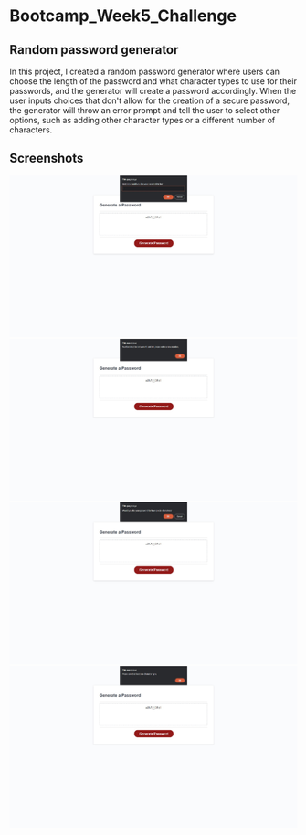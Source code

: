 # Bootcamp_Week5_Challenge

## Random password generator

In this project, I created a random password generator where users can choose the length of the password and what character types to use for their passwords, and the generator will create a password accordingly.
When the user inputs choices that don't allow for the creation of a secure password, the generator will throw an error prompt and tell the user to select other options, such as adding other character types or a different number of characters.

## Screenshots

![Random password generator](assets/Screenshot_1.jpg)
![Random password generator](assets/Screenshot_2.jpg)
![Random password generator](assets/Screenshot_3.jpg)
![Random password generator](assets/Screenshot_4.jpg)
